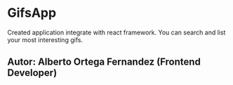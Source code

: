 # GifsApp

Created application integrate with react framework.
You can search and list your most interesting gifs.


## Autor: Alberto Ortega Fernandez (Frontend Developer)
